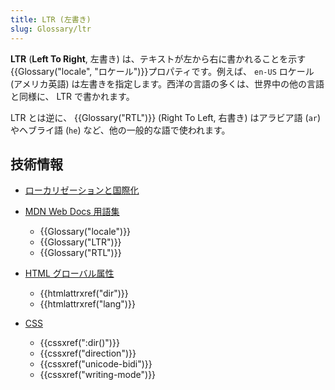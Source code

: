 ```yaml
---
title: LTR (左書き)
slug: Glossary/ltr
---
```

**LTR** (**Left To Right**, 左書き) は、テキストが左から右に書かれることを示す{{Glossary("locale", "ロケール")}}プロパティです。例えば、 `en-US` ロケール (アメリカ英語) は左書きを指定します。西洋の言語の多くは、世界中の他の言語と同様に、 LTR で書かれます。

LTR とは逆に、 {{Glossary("RTL")}} (Right To Left, 右書き) はアラビア語 (`ar`) やヘブライ語 (`he`) など、他の一般的な語で使われます。

## 技術情報

- [ローカリゼーションと国際化](/ja/docs/Web/Localization)

<!---->

- [MDN Web Docs 用語集](/ja/docs/Glossary)

  - {{Glossary("locale")}}
  - {{Glossary("LTR")}}
  - {{Glossary("RTL")}}

- [HTML グローバル属性](/ja/docs/Web/HTML/Global_attributes)

  - {{htmlattrxref("dir")}}
  - {{htmlattrxref("lang")}}

- [CSS](/ja/docs/Web/CSS)

  - {{cssxref(":dir()")}}
  - {{cssxref("direction")}}
  - {{cssxref("unicode-bidi")}}
  - {{cssxref("writing-mode")}}
